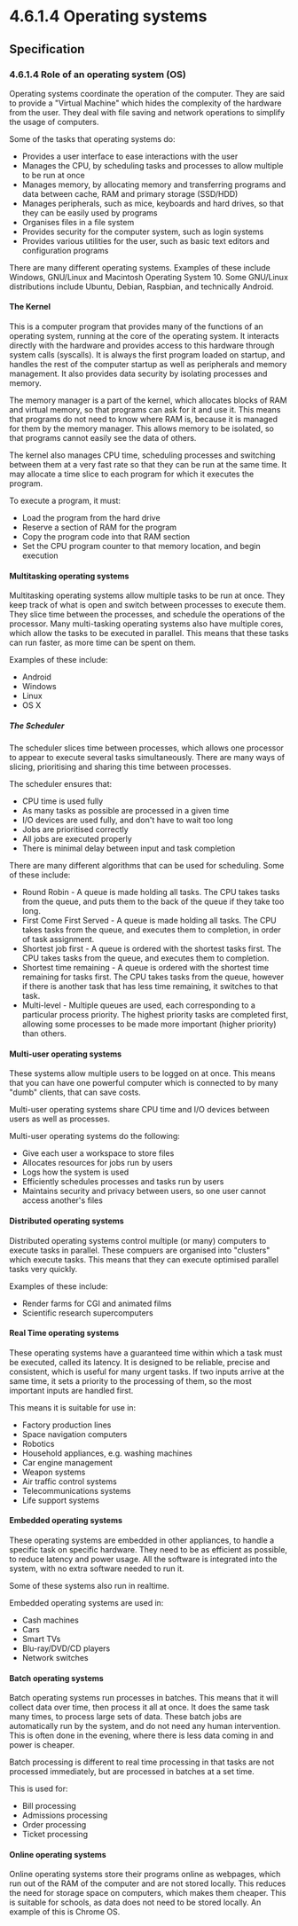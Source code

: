# 4.6.1.4 Operating systems

## Specification

### 4.6.1.4 Role of an operating system (OS)

Operating systems coordinate the operation of the computer. They are said to provide a "Virtual Machine" which hides the complexity of the hardware from the user. They deal with file saving and network operations to simplify the usage of computers.

Some of the tasks that operating systems do:

- Provides a user interface to ease interactions with the user
- Manages the CPU, by scheduling tasks and processes to allow multiple to be run at once
- Manages memory, by allocating memory and transferring programs and data between cache, RAM and primary storage (SSD/HDD)
- Manages peripherals, such as mice, keyboards and hard drives, so that they can be easily used by programs
- Organises files in a file system
- Provides security for the computer system, such as login systems
- Provides various utilities for the user, such as basic text editors and configuration programs

There are many different operating systems. Examples of these include Windows, GNU/Linux and Macintosh Operating System 10. Some GNU/Linux distributions include Ubuntu, Debian, Raspbian, and technically Android.

#### The Kernel

This is a computer program that provides many of the functions of an operating system, running at the core of the operating system. It interacts directly with the hardware and provides access to this hardware through system calls (syscalls). It is always the first program loaded on startup, and handles the rest of the computer startup as well as peripherals and memory management. It also provides data security by isolating processes and memory.

The memory manager is a part of the kernel, which allocates blocks of RAM and virtual memory, so that programs can ask for it and use it. This means that programs do not need to know where RAM is, because it is managed for them by the memory manager. This allows memory to be isolated, so that programs cannot easily see the data of others.

The kernel also manages CPU time, scheduling processes and switching between them at a very fast rate so that they can be run at the same time. It may allocate a time slice to each program for which it executes the program.

To execute a program, it must:

- Load the program from the hard drive
- Reserve a section of RAM for the program
- Copy the program code into that RAM section
- Set the CPU program counter to that memory location, and begin execution

#### Multitasking operating systems

Multitasking operating systems allow multiple tasks to be run at once. They keep track of what is open and switch between processes to execute them. They slice time between the processes, and schedule the operations of the processor. Many multi-tasking operating systems also have multiple cores, which allow the tasks to be executed in parallel. This means that these tasks can run faster, as more time can be spent on them.

Examples of these include:

- Android
- Windows
- Linux
- OS X

##### The Scheduler

The scheduler slices time between processes, which allows one processor to appear to execute several tasks simultaneously. There are many ways of slicing, prioritising and sharing this time between processes.

The scheduler ensures that:

- CPU time is used fully
- As many tasks as possible are processed in a given time
- I/O devices are used fully, and don't have to wait too long
- Jobs are prioritised correctly
- All jobs are executed properly
- There is minimal delay between input and task completion

There are many different algorithms that can be used for scheduling. Some of these include:

- Round Robin - A queue is made holding all tasks. The CPU takes tasks from the queue, and puts them to the back of the queue if they take too long.
- First Come First Served - A queue is made holding all tasks. The CPU takes tasks from the queue, and executes them to completion, in order of task assignment.
- Shortest job first - A queue is ordered with the shortest tasks first. The CPU takes tasks from the queue, and executes them to completion.
- Shortest time remaining - A queue is ordered with the shortest time remaining for tasks first. The CPU takes tasks from the queue, however if there is another task that has less time remaining, it switches to that task.
- Multi-level - Multiple queues are used, each corresponding to a particular process priority. The highest priority tasks are completed first, allowing some processes to be made more important (higher priority) than others.

#### Multi-user operating systems

These systems allow multiple users to be logged on at once. This means that you can have one powerful computer which is connected to by many "dumb" clients, that can save costs.

Multi-user operating systems share CPU time and I/O devices between users as well as processes.

Multi-user operating systems do the following:

- Give each user a workspace to store files
- Allocates resources for jobs run by users
- Logs how the system is used
- Efficiently schedules processes and tasks run by users
- Maintains security and privacy between users, so one user cannot access another's files

#### Distributed operating systems

Distributed operating systems control multiple (or many) computers to execute tasks in parallel. These compuers are organised into "clusters" which execute tasks. This means that they can execute optimised parallel tasks very quickly.

Examples of these include:

- Render farms for CGI and animated films
- Scientific research supercomputers

#### Real Time operating systems

These operating systems have a guaranteed time within which a task must be executed, called its latency. It is designed to be reliable, precise and consistent, which is useful for many urgent tasks. If two inputs arrive at the same time, it sets a priority to the processing of them, so the most important inputs are handled first.

This means it is suitable for use in:

- Factory production lines
- Space navigation computers
- Robotics
- Household appliances, e.g. washing machines
- Car engine management
- Weapon systems
- Air traffic control systems
- Telecommunications systems
- Life support systems

#### Embedded operating systems

These operating systems are embedded in other appliances, to handle a specific task on specific hardware. They need to be as efficient as possible, to reduce latency and power usage. All the software is integrated into the system, with no extra software needed to run it.

Some of these systems also run in realtime.

Embedded operating systems are used in:

- Cash machines
- Cars
- Smart TVs
- Blu-ray/DVD/CD players
- Network switches

#### Batch operating systems

Batch operating systems run processes in batches. This means that it will collect data over time, then process it all at once. It does the same task many times, to process large sets of data. These batch jobs are automatically run by the system, and do not need any human intervention. This is often done in the evening, where there is less data coming in and power is cheaper.

Batch processing is different to real time processing in that tasks are not processed immediately, but are processed in batches at a set time.

This is used for:

- Bill processing
- Admissions processing
- Order processing
- Ticket processing

#### Online operating systems

Online operating systems store their programs online as webpages, which run out of the RAM of the computer and are not stored locally. This reduces the need for storage space on computers, which makes them cheaper. This is suitable for schools, as data does not need to be stored locally. An example of this is Chrome OS.
